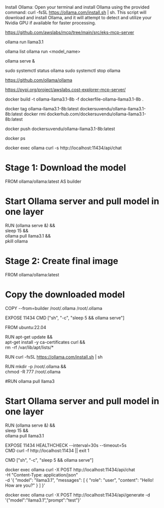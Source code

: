 Install Ollama:
Open your terminal and install Ollama using the provided command: curl -fsSL https://ollama.com/install.sh | sh. 
This script will download and install Ollama, and it will attempt to detect and utilize your Nvidia GPU if available for faster processing. 

https://github.com/awslabs/mcp/tree/main/src/eks-mcp-server

ollama run llama3.1

ollama list
ollama run <model_name>


ollama serve &

sudo systemctl status ollama
sudo systemctl stop ollama


https://github.com/ollama/ollama


https://pypi.org/project/awslabs.cost-explorer-mcp-server/

docker build -t ollama-llama3.1-8b -f dockerfile-ollama-llama3.1-8b .

docker tag ollama-llama3.1-8b:latest dockersuvendu/ollama-llama3.1-8b:latest
docker rmi dockerhub.com/dockersuvendu/ollama-llama3.1-8b:latest

docker push dockersuvendu/ollama-llama3.1-8b:latest

docker ps

 docker exec ollama curl -s http://localhost:11434/api/chat
 


# Stage 1: Download the model
FROM ollama/ollama:latest AS builder

# Start Ollama server and pull model in one layer
RUN (ollama serve &) && \
    sleep 15 && \
    ollama pull llama3.1 && \
    pkill ollama

# Stage 2: Create final image
FROM ollama/ollama:latest

# Copy the downloaded model
COPY --from=builder /root/.ollama /root/.ollama

EXPOSE 11434
CMD ["sh", "-c", "sleep 5 && ollama serve"]




FROM ubuntu:22.04

RUN apt-get update && \
    apt-get install -y ca-certificates curl && \
    rm -rf /var/lib/apt/lists/*

RUN curl -fsSL https://ollama.com/install.sh | sh

RUN mkdir -p /root/.ollama && \
    chmod -R 777 /root/.ollama

#RUN ollama pull llama3

# Start Ollama server and pull model in one layer
RUN (ollama serve &) && \
    sleep 15 && \
    ollama pull llama3.1  

EXPOSE 11434
HEALTHCHECK --interval=30s --timeout=5s \
  CMD curl -f http://localhost:11434 || exit 1

CMD ["sh", "-c", "sleep 5 && ollama serve"]


docker exec ollama curl -X POST http://localhost:11434/api/chat \
  -H "Content-Type: application/json" \
  -d '{
    "model": "llama3.1",
    "messages": [
      {
        "role": "user",
        "content": "Hello! How are you?"
      }
    ]
  }'
  
  docker exec ollama curl -X POST http://localhost:11434/api/generate -d '{"model":"llama3.1","prompt":"test"}'